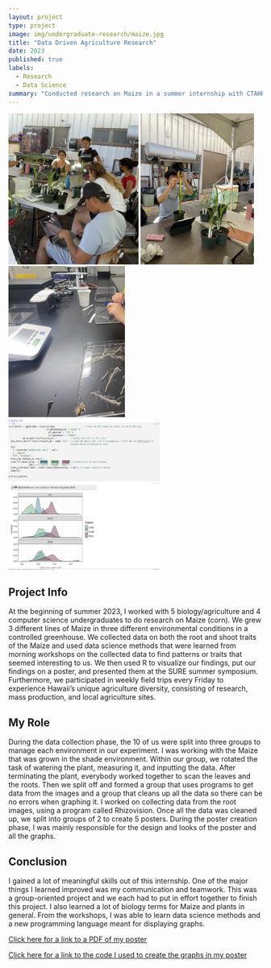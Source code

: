 ```yaml
---
layout: project
type: project
image: img/undergraduate-research/maize.jpg
title: "Data Driven Agriculture Research"
date: 2023
published: true
labels:
  - Research
  - Data Science
summary: "Conducted research on Maize in a summer internship with CTAHR UHM"
---
```

<p float="left">
  <img src="../img/undergraduate-research/water-measuring.jpg" height="300" />
  <img src="../img/undergraduate-research/measure-leaf-4.jpg" height="300" />
  <img src="../img/undergraduate-research/clean-root.jpg" height="300" />
   <img src="../img/undergraduate-research/density-plot.png" height="300" width = "300" />
</p>

## Project Info

At the beginning of summer 2023, I worked with 5 biology/agriculture and 4 computer science undergraduates to do research on Maize (corn). We grew 3 different lines of Maize in three different environmental conditions in a controlled greenhouse. We collected data on both the root and shoot traits of the Maize and used data science methods that were learned from morning workshops on the collected data to find patterns or traits that seemed interesting to us. We then used R to visualize our findings, put our findings on a poster, and presented them at the SURE summer symposium. Furthermore, we participated in weekly field trips every Friday to experience Hawaii’s unique agriculture diversity, consisting of research, mass production, and local agriculture sites.

## My Role

During the data collection phase, the 10 of us were split into three groups to manage each environment in our experiment. I was working with the Maize that was grown in the shade environment. Within our group, we rotated the task of watering the plant, measuring it, and inputting the data. After terminating the plant, everybody worked together to scan the leaves and the roots. Then we split off and formed a group that uses programs to get data from the images and a group that cleans up all the data so there can be no errors when graphing it. I worked on collecting data from the root images, using a program called Rhizovision. Once all the data was cleaned up, we split into groups of 2 to create 5 posters. During the poster creation phase, I was mainly responsible for the design and looks of the poster and all the graphs.

## Conclusion

I gained a lot of meaningful skills out of this internship. One of the major things I learned improved was my communication and teamwork. This was a group-oriented project and we each had to put in effort together to finish this project. I also learned a lot of biology terms for Maize and plants in general. From the workshops, I was able to learn data science methods and a new programming language meant for displaying graphs.

[Click here for a link to a PDF of my poster](https://josephaverion.github.io/projects/projectExtensions/Maize-REEU-Poster.pdf)

[Click here for a link to the code I used to create the graphs in my poster](https://github.com/josephaverion/MaizeResearchPosterCode/blob/main/REEU_Amanda_Joseph_R_Code.Rmd)



